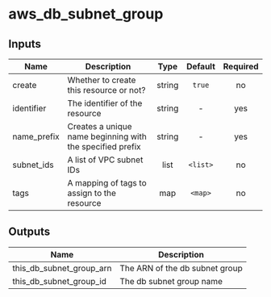 # aws_db_subnet_group

<!-- BEGINNING OF PRE-COMMIT-TERRAFORM DOCS HOOK -->

## Inputs

| Name | Description | Type | Default | Required |
|------|-------------|:----:|:-----:|:-----:|
| create | Whether to create this resource or not? | string | `true` | no |
| identifier | The identifier of the resource | string | - | yes |
| name_prefix | Creates a unique name beginning with the specified prefix | string | - | yes |
| subnet_ids | A list of VPC subnet IDs | list | `<list>` | no |
| tags | A mapping of tags to assign to the resource | map | `<map>` | no |

## Outputs

| Name | Description |
|------|-------------|
| this_db_subnet_group_arn | The ARN of the db subnet group |
| this_db_subnet_group_id | The db subnet group name |

<!-- END OF PRE-COMMIT-TERRAFORM DOCS HOOK -->
